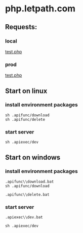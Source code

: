 # php.letpath.com


## Requests:

### local
[test.php](http://localhost:8080/test.php)

### prod
[test.php](https://php.letpath.com/test.php)


## Start on linux

### install environment packages

    sh .apifunc/download
    sh .apifunc/delete

### start server

    sh .apiexec/dev


## Start on windows

### install environment packages

    .apifunc\\download.bat
    sh .apifunc/download

    .apifunc\\delete.bat

### start server

    .apiexec\\dev.bat

    sh .apiexec/dev
    
